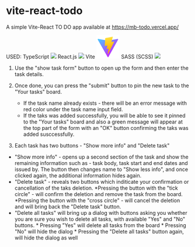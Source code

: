 # vite-react-todo
A simple Vite-React TO DO app
available at https://mb-todo.vercel.app/

USED:
TypeScript <img src="https://raw.githubusercontent.com/SpooRe91/icons-and-graphs/main/icons-and-graphics-main/icomoon/programming/PNG/typescript.png?raw=true">
React.js <img src="https://raw.githubusercontent.com/SpooRe91/icons-and-graphs/main/icons-and-graphics-main/icomoon/programming/PNG/react.png?raw=true">
Vite <img src="https://github.com/SpooRe91/icons-and-graphics/blob/main/icons-and-graphics-main/icomoon/programming/SVG/vite-svgrepo-com.svg?raw=true">
SASS (SCSS) <img src="https://raw.githubusercontent.com/SpooRe91/icons-and-graphs/main/icons-and-graphics-main/icomoon/programming/PNG/sass.png?raw=true"> 

1. Use the "show task form" button to open up the form and then enter the task details.
2. Once done, you can press the "submit" button  to pin the new task to the "Your tasks" board.
    - If the task name already exists - there will be an error message with red color under the task name input field.
    - If the taks was added successfully, you will be able to see it pinned to the "Your tasks" board and also a green message will appear at the top part of the form with an "OK" button confirming the taks was added susccessfully.

3. Each task has two buttons - "Show more info" and "Delete task"
  - "Show more info" - opens up a second section of the task and show the remaining information such as - task body, task start and end dates and issued by. The button then changes name to "Show less info", and once clicked again, the additional information hides again.
  - "Delete task" - reveals two buttons which inditicate your confirmation or cancellation of the taks deletion. 
    *Pressing the button with the "tick circle" - will confirm the deletion and remove the task from the board.
    *Pressing the button with the "cross circle" - will cancel the deletion and will bring back the "Delete task" button.
  - "Delete all tasks" will bring up a dialog with buttons asking you whether you are sure you wish to delete all tasks, with available "Yes" and "No" buttons.
        * Pressing "Yes" will delete all tasks from the board
        * Pressing "No" will hide the dialog
        * Pressing the "Delete all tasks" button again, will hide the dialog as well
  
